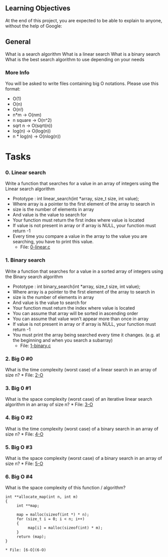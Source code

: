 ## Learning Objectives
At the end of this project, you are expected to be able to explain to anyone, without the help of Google:

## General
What is a search algorithm
What is a linear search
What is a binary search
What is the best search algorithm to use depending on your needs

### More Info
You will be asked to write files containing big O notations. Please use this format:

* O(1)
* O(n)
* O(n!)
* n\*m -> O(nm)
* n square -> O(n^2)
* sqrt n -> O(sqrt(n))
* log(n) -> O(log(n))
* n * log(n) -> O(nlog(n))

# Tasks

### 0. Linear search
Write a function that searches for a value in an array of integers using the Linear search algorithm
* Prototype : int linear_search(int \*array, size_t size, int value);
* Where array is a pointer to the first element of the array to search in
* size is the number of elements in array
* And value is the value to search for
* Your function must return the first index where value is located
* If value is not present in array or if array is NULL, your function must return -1
* Every time you compare a value in the array to the value you are searching, you have to print this value.
	* File: [0-linear.c](0-linear.c)

### 1. Binary search
Write a function that searches for a value in a sorted array of integers using the Binary search algorithm
* Prototype : int binary_search(int \*array, size_t size, int value);
* Where array is a pointer to the first element of the array to search in
* size is the number of elements in array
* And value is the value to search for
* Your function must return the index where value is located
* You can assume that array will be sorted in ascending order
* You can assume that value won’t appear more than once in array
* If value is not present in array or if array is NULL, your function must return -1
* You must print the array being searched every time it changes. (e.g. at the beginning and when you search a subarray)
	* File: [1-binary.c](1-binary.c)

### 2. Big O #0
What is the time complexity (worst case) of a linear search in an array of size n?
	* File: [2-O](2-O)

### 3. Big 0 #1
What is the space complexity (worst case) of an iterative linear search algorithm in an array of size n?
	* File: [3-O](3-O)

### 4. Big O #2
What is the time complexity (worst case) of a binary search in an array of size n?
	* File: [4-O](4-O)

### 5. Big O #3
What is the space complexity (worst case) of a binary search in an array of size n?
	* File: [5-O](5-O)

### 6. Big O #4
What is the space complexity of this function / algorithm?
```
int **allocate_map(int n, int m)
{
     int **map;

     map = malloc(sizeof(int *) * n);
     for (size_t i = 0; i < n; i++)
     {
          map[i] = malloc(sizeof(int) * m);
     }
     return (map);
}
```
	* File: [6-O](6-O)

